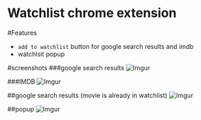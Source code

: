 Watchlist chrome extension
==========================

#Features

* ```add to watchlist``` button for google search results and imdb
* watchlsit popup

#screenshots
###google search results
![Imgur](http://i.imgur.com/UjPNrb2.png)  

###IMDB
![Imgur](http://i.imgur.com/uBuorOx.png)  

##google search results (movie is already in watchlist)
![Imgur](http://i.imgur.com/pUDOjj9.png)  

##popup
![Imgur](http://i.imgur.com/1xMNwgR.png)
 
